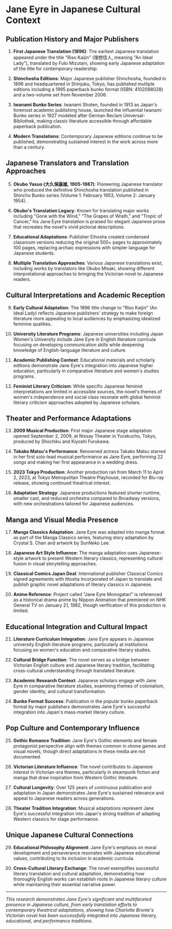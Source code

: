 # Jane Eyre in Japanese Cultural Context

## Publication History and Major Publishers

1. **First Japanese Translation (1896)**: The earliest Japanese translation appeared under the title "Riso Kaijin" (理想佳人, meaning "An Ideal Lady"), translated by Futo Mizutani, showing early Japanese adaptation of the title for contemporary readership.

2. **Shinchosha Editions**: Major Japanese publisher Shinchosha, founded in 1896 and headquartered in Shinjuku, Tokyo, has published multiple editions including a 1995 paperback bunko format (ISBN: 4102098028) and a two-volume set from November 2006.

3. **Iwanami Bunko Series**: Iwanami Shoten, founded in 1913 as Japan's foremost academic publishing house, launched the influential Iwanami Bunko series in 1927 modeled after German Reclam Universal-Bibliothek, making classic literature accessible through affordable paperback publication.

4. **Modern Translations**: Contemporary Japanese editions continue to be published, demonstrating sustained interest in the work across more than a century.

## Japanese Translators and Translation Approaches

5. **Okubo Yasuo (大久保康雄, 1905-1987)**: Pioneering Japanese translator who produced the definitive Shinchosha translation published in Shincho Bunko series (Volume 1: February 1953, Volume 2: January 1954).

6. **Okubo's Translation Legacy**: Known for translating major works including "Gone with the Wind," "The Grapes of Wrath," and "Tropic of Cancer," his Jane Eyre translation is praised for elegant Japanese prose that recreates the novel's vivid pictorial descriptions.

7. **Educational Adaptations**: Publisher Eihosha created condensed classroom versions reducing the original 500+ pages to approximately 100 pages, replacing archaic expressions with simpler language for Japanese students.

8. **Multiple Translation Approaches**: Various Japanese translations exist, including works by translators like Okubo Misaki, showing different interpretational approaches to bringing the Victorian novel to Japanese readers.

## Cultural Interpretations and Academic Reception

9. **Early Cultural Adaptation**: The 1896 title change to "Riso Kaijin" (An Ideal Lady) reflects Japanese publishers' strategy to make foreign literature more appealing to local audiences by emphasizing idealized feminine qualities.

10. **University Literature Programs**: Japanese universities including Japan Women's University include Jane Eyre in English literature curricula focusing on developing communication skills while deepening knowledge of English-language literature and culture.

11. **Academic Publishing Context**: Educational materials and scholarly editions demonstrate Jane Eyre's integration into Japanese higher education, particularly in comparative literature and women's studies programs.

12. **Feminist Literary Criticism**: While specific Japanese feminist interpretations are limited in accessible sources, the novel's themes of women's independence and social class resonate with global feminist literary criticism approaches adopted by Japanese scholars.

## Theater and Performance Adaptations

13. **2009 Musical Production**: First major Japanese stage adaptation opened September 2, 2009, at Nissay Theater in Yurakucho, Tokyo, produced by Shochiku and Kiyoshi Furukawa.

14. **Takako Matsu's Performance**: Renowned actress Takako Matsu starred in her first solo-lead musical performance as Jane Eyre, performing 22 songs and making her first appearance in a wedding dress.

15. **2023 Tokyo Production**: Another production ran from March 11 to April 2, 2023, at Tokyo Metropolitan Theatre Playhouse, recorded for Blu-ray release, showing continued theatrical interest.

16. **Adaptation Strategy**: Japanese productions featured shorter runtime, smaller cast, and reduced orchestra compared to Broadway versions, with new orchestrations tailored for Japanese audiences.

## Manga and Visual Media Presence

17. **Manga Classics Adaptation**: Jane Eyre was adapted into manga format as part of the Manga Classics series, featuring story adaptation by Crystal S. Chan and artwork by SunNeko Lee.

18. **Japanese Art Style Influence**: The manga adaptation uses Japanese-style artwork to present Western literary classics, representing cultural fusion in visual storytelling approaches.

19. **Classical Comics Japan Deal**: International publisher Classical Comics signed agreements with Ittosha Incorporated of Japan to translate and publish graphic novel adaptations of literary classics in Japanese.

20. **Anime Reference**: Project called "Jane Eyre Monogatari" is referenced as a historical drama anime by Nippon Animation that premiered on NHK General TV on January 21, 1982, though verification of this production is limited.

## Educational Integration and Cultural Impact

21. **Literature Curriculum Integration**: Jane Eyre appears in Japanese university English literature programs, particularly at institutions focusing on women's education and comparative literary studies.

22. **Cultural Bridge Function**: The novel serves as a bridge between Victorian English culture and Japanese literary tradition, facilitating cross-cultural understanding through translated literature.

23. **Academic Research Context**: Japanese scholars engage with Jane Eyre in comparative literature studies, examining themes of colonialism, gender identity, and cultural transformation.

24. **Bunko Format Success**: Publication in the popular bunko paperback format by major publishers demonstrates Jane Eyre's successful integration into Japan's mass-market literary culture.

## Pop Culture and Contemporary Influence

25. **Gothic Romance Tradition**: Jane Eyre's Gothic elements and female protagonist perspective align with themes common in otome games and visual novels, though direct adaptations in these media are not documented.

26. **Victorian Literature Influence**: The novel contributes to Japanese interest in Victorian-era themes, particularly in steampunk fiction and manga that draw inspiration from Western Gothic literature.

27. **Cultural Longevity**: Over 125 years of continuous publication and adaptation in Japan demonstrates Jane Eyre's sustained relevance and appeal to Japanese readers across generations.

28. **Theater Tradition Integration**: Musical adaptations represent Jane Eyre's successful integration into Japan's strong tradition of adapting Western classics for stage performance.

## Unique Japanese Cultural Connections

29. **Educational Philosophy Alignment**: Jane Eyre's emphasis on moral development and perseverance resonates with Japanese educational values, contributing to its inclusion in academic curricula.

30. **Cross-Cultural Literary Exchange**: The novel exemplifies successful literary translation and cultural adaptation, demonstrating how thoroughly English works can establish roots in Japanese literary culture while maintaining their essential narrative power.

---

*This research demonstrates Jane Eyre's significant and multifaceted presence in Japanese culture, from early translation efforts to contemporary theatrical adaptations, showing how Charlotte Bronte's Victorian novel has been successfully integrated into Japanese literary, educational, and performance traditions.*